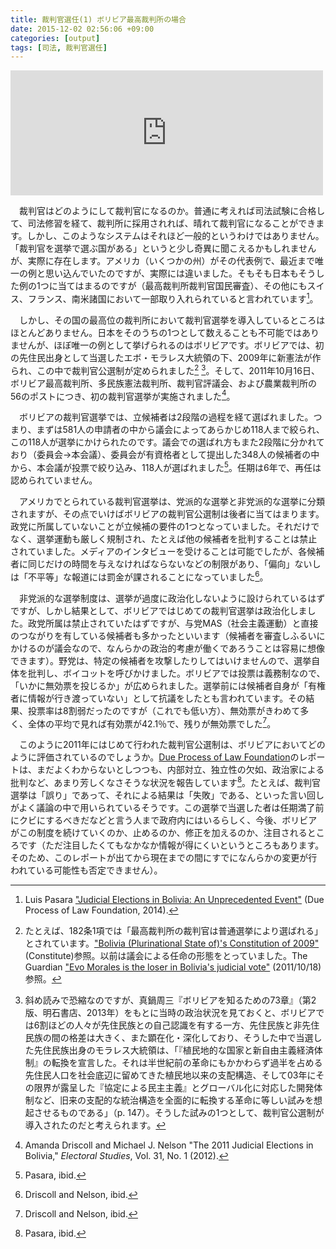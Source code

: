 ```yaml
---
title: 裁判官選任(1) ボリビア最高裁判所の場合
date: 2015-12-02 02:56:06 +09:00
categories: [output]
tags: [司法, 裁判官選任]
---
```


<iframe style="border: 0;" src="https://www.google.com/maps/embed?pb=!1m18!1m12!1m3!1d15701963.505232424!2d-72.58692626573932!3d-16.09207964513172!2m3!1f0!2f0!3f0!3m2!1i1024!2i768!4f13.1!3m3!1m2!1s0x915edf8977bba295%3A0x1c9ec2bb0115edbf!2z44Oc44Oq44OT44Ki!5e0!3m2!1sja!2sjp!4v1448735213896" width="500" height="200" frameborder="0" allowfullscreen=""></iframe>

　裁判官はどのようにして裁判官になるのか。普通に考えれば司法試験に合格して、司法修習を経て、裁判所に採用されれば、晴れて裁判官になることができます。しかし、このようなシステムはそれほど一般的というわけではありません。「裁判官を選挙で選ぶ国がある」というと少し奇異に聞こえるかもしれませんが、実際に存在します。アメリカ（いくつかの州）がその代表例で、最近まで唯一の例と思い込んでいたのですが、実際には違いました。そもそも日本もそうした例の1つに当てはまるのですが（最高裁判所裁判官国民審査）、その他にもスイス、フランス、南米諸国において一部取り入れられていると言われています[^1]。
 
[^1]: Luis Pasara ["Judicial Elections in Bolivia: An Unprecedented Event"](http://dplf.org/sites/default/files/executive_summary_rev_web.pdf) (Due Process of Law Foundation, 2014).

　しかし、その国の最高位の裁判所において裁判官選挙を導入しているところはほとんどありません。日本をそのうちの1つとして数えることも不可能ではありませんが、ほぼ唯一の例として挙げられるのはボリビアです。ボリビアでは、初の先住民出身として当選したエボ・モラレス大統領の下、2009年に新憲法が作られ、この中で裁判官公選制が定められました[^2] [^3]。そして、2011年10月16日、ボリビア最高裁判所、多民族憲法裁判所、裁判官評議会、および農業裁判所の56のポストにつき、初の裁判官選挙が実施されました[^4]。
 
[^2]: たとえば、182条1項では「最高裁判所の裁判官は普通選挙により選ばれる」とされています。["Bolivia (Plurinational State of)'s Constitution of 2009"](https://www.constituteproject.org/constitution/Bolivia_2009.pdf) (Constitute)参照。以前は議会による任命の形態をとっていました。The Guardian ["Evo Morales is the loser in Bolivia's judicial vote"](http://www.theguardian.com/commentisfree/cifamerica/2011/oct/18/evo-morales-bolivia-judicial-vote) (2011/10/18)参照。

[^3]: 斜め読みで恐縮なのですが、真鍋周三『ボリビアを知るための73章』（第2版、明石書店、2013年）をもとに当時の政治状況を見ておくと、ボリビアでは6割ほどの人々が先住民族との自己認識を有する一方、先住民族と非先住民族の間の格差は大きく、また顕在化・深化しており、そうした中で当選した先住民族出身のモラレス大統領は、「『植民地的な国家と新自由主義経済体制』の転換を宣言した。それは半世紀前の革命にもかかわらず過半を占める先住民人口を社会底辺に留めてきた植民地以来の支配構造、そして03年にその限界が露呈した『協定による民主主義』とグローバル化に対応した開発体制など、旧来の支配的な統治構造を全面的に転換する革命に等しい試みを想起させるものである」（p. 147）。そうした試みの1つとして、裁判官公選制が導入されたのだと考えられます。

[^4]: Amanda Driscoll and Michael J. Nelson "The 2011 Judicial Elections in Bolivia," *Electoral Studies*, Vol. 31, No. 1 (2012).

　ボリビアの裁判官選挙では、立候補者は2段階の過程を経て選ばれました。つまり、まずは581人の申請者の中から議会によってあらかじめ118人まで絞られ、この118人が選挙にかけられたのです。議会での選ばれ方もまた2段階に分かれており（委員会→本会議）、委員会が有資格者として提出した348人の候補者の中から、本会議が投票で絞り込み、118人が選ばれました[^5]。任期は6年で、再任は認められていません。
 
[^5]: Pasara, ibid.

　アメリカでとられている裁判官選挙は、党派的な選挙と非党派的な選挙に分類されますが、その点でいけばボリビアの裁判官公選制は後者に当てはまります。政党に所属していないことが立候補の要件の1つとなっていました。それだけでなく、選挙運動も厳しく規制され、たとえば他の候補者を批判することは禁止されていました。メディアのインタビューを受けることは可能でしたが、各候補者に同じだけの時間を与えなければならないなどの制限があり、「偏向」ないしは「不平等」な報道には罰金が課されることになっていました[^6]。
 
 [^6]: Driscoll and Nelson, ibid.
 
　非党派的な選挙制度は、選挙が過度に政治化しないように設けられているはずですが、しかし結果として、ボリビアではじめての裁判官選挙は政治化しました。政党所属は禁止されていたはずですが、与党MAS（社会主義運動）と直接のつながりを有している候補者も多かったといいます（候補者を審査しふるいにかけるのが議会なので、なんらかの政治的考慮が働くであろうことは容易に想像できます）。野党は、特定の候補者を攻撃したりしてはいけませんので、選挙自体を批判し、ボイコットを呼びかけました。ボリビアでは投票は義務制なので、「いかに無効票を投じるか」が広められました。選挙前には候補者自身が「有権者に情報が行き渡っていない」として抗議をしたとも言われています。その結果、投票率は8割弱だったのですが（これでも低い方）、無効票がきわめて多く、全体の平均で見れば有効票が42.1％で、残りが無効票でした[^7]。

[^7]: Driscoll and Nelson, ibid.

　このように2011年にはじめて行われた裁判官公選制は、ボリビアにおいてどのように評価されているのでしょうか。[Due Process of Law Foundation](http://www.dplf.org/en)のレポートは、まだよくわからないとしつつも、内部対立、独立性の欠如、政治家による批判など、あまり芳しくなさそうな状況を報告しています[^8]。たとえば、裁判官選挙は「誤り」であって、それによる結果は「失敗」である、といった言い回しがよく議論の中で用いられているそうです。この選挙で当選した者は任期満了前にクビにするべきだなどと言う人まで政府内にはいるらしく、今後、ボリビアがこの制度を続けていくのか、止めるのか、修正を加えるのか、注目されるところです（ただ注目したくてもなかなか情報が得にくいというところもあります。そのため、このレポートが出てから現在までの間にすでになんらかの変更が行われている可能性も否定できません）。

[^8]: Pasara, ibid.
